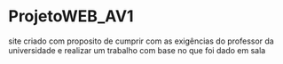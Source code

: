 # ProjetoWEB_AV1
site criado com proposito de cumprir com as exigências do professor da universidade e realizar um trabalho com base no que foi dado em sala

